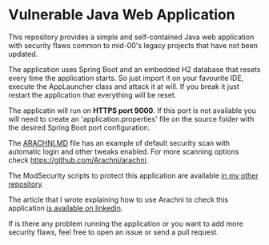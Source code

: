 # Vulnerable Java Web Application
This repository provides a simple and self-contained Java web application with security flaws common to mid-00's legacy projects that have not been updated.

The application uses Spring Boot and an embedded H2 database that resets every time the application starts. So just import it on your favourite IDE, execute the AppLauncher class and attack it at will. If you break it just restart the application that everything will be reset.

The applicatin will run on **HTTPS port 9000**. If this port is not available you will need to create an 'application.properties' file on the source folder with the desired Spring Boot port configuration.

The [ARACHNI.MD](https://github.com/rafaelrpinto/VulnerableJavaWebApplication/blob/master/ARACHNI.MD) file has an example of default security scan with automatic login and other tweaks enabled. For more scanning options check https://github.com/Arachni/arachni.

The ModSecurity scripts to protect this application are available [in my other repository](https://github.com/rafaelrpinto/ModSecurityScripts).

The article that I wrote explaining how to use Arachni to check this application [is available on linkedin](https://www.linkedin.com/pulse/identifying-security-flaws-legacy-web-applications-arachni-pinto). 

If is there any problem running the application or you want to add more security flaws, feel free to open an issue or send a pull request.
